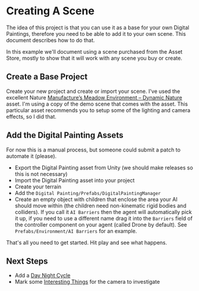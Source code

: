 ﻿# Creating A Scene

The idea of this project is that you can use it as a base for your own Digital Paintings,
therefore you need to be able to add it to your own scene. This document describes how to
do that.

In this example we'll document using a scene purchased from the Asset Store, mostly to 
show that it will work with any scene you buy or create.

## Create a Base Project

Create your new project and create or import your scene. I've used the excellent Nature 
[Manufacture’s Meadow Environment – Dynamic Nature](https://assetstore.unity.com/packages/3d/vegetation/meadow-environment-dynamic-nature-132195)
asset. I'm using a copy of the demo scene that comes with the asset. This particular
asset recommends you to setup some of the lighting and camera effects, so I did that.

## Add the Digital Painting Assets

For now this is a manual process, but someone could submit a patch to automate it (please).

  * Export the Digital Painting asset from Unity (we should make releases so this is not necessary)
  * Import the Digital Painting asset into your project
  * Create your terrain
  * Add the `Digital Painting/Prefabs/DigitalPaintingManager`
  * Create an empty object with children that enclose the area your AI should move within (the children need non-kinematic rigid bodies and colliders). If you call it `AI Barriers` then the agent will automatically pick it up, if you need to use a different name drag it into the `Barriers` field of the controller component on your agent (called Drone by default). See `Prefabs/Environment/AI Barriers` for an example.

That's all you need to get started. Hit play and see what happens.

## Next Steps

  * Add a [Day Night Cycle](./DayNightCycle.md)
  * Mark some [Interesting Things](./InterestingThings.md) for the camera to investigate
  





